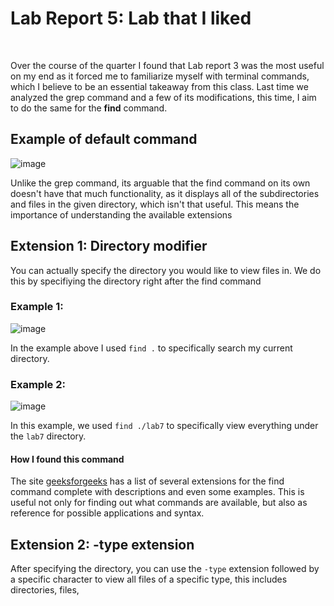 # Lab Report 5: Lab that I liked  

<br> 

Over the course of the quarter I found that Lab report 3 was the most useful on my end as it forced me to familiarize 
myself with terminal commands, which I believe to be an essential takeaway from this class. Last time we analyzed the grep command 
and a few of its modifications, this time, I aim to do the same for the **find** command. 

## Example of default command 

![image](https://user-images.githubusercontent.com/122556045/224853945-88f83e5a-0c99-425a-90ba-cf639a4c51f6.png)

Unlike the grep command, its arguable that the find command on its own doesn't have that much functionality, as it displays all of the 
subdirectories and files in the given directory, which isn't that useful. This means the importance of understanding the available extensions 

## Extension 1: Directory modifier 

You can actually specify the directory you would like to view files in. We do this by specifiying the directory right after the find 
command 

### Example 1: 

![image](https://user-images.githubusercontent.com/122556045/224855101-50195405-6559-4b0a-a234-a2a9b8dda456.png)

In the example above I used `find .` to specifically search my current directory. 

### Example 2: 

![image](https://user-images.githubusercontent.com/122556045/224855386-af97f527-0a03-42f3-8dcf-422d387f3b89.png) 

In this example, we used `find ./lab7` to specifically view everything under the `lab7` directory.  

#### How I found this command 

The site [geeksforgeeks](https://www.geeksforgeeks.org/find-command-in-linux-with-examples/) has a list of several extensions for the find command complete with descriptions and even some examples. This is useful not only for finding out what commands are available, but also as reference for possible applications and syntax. 

## Extension 2: -type extension 

After specifying the directory, you can use the `-type` extension followed by a specific character to view all 
files of a specific type, this includes directories, files,
